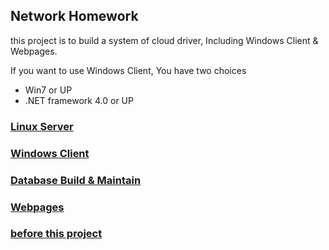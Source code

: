 ## Network Homework

this project is to build a system of cloud driver, Including Windows Client & Webpages.

If you want to use Windows Client, You have two choices

- Win7 or UP
- .NET framework 4.0 or UP

### [Linux Server](Linux_Server/README.md)

### [Windows Client](Windows_Client/README.md)

### [Database Build & Maintain](Database/README.md)

### [Webpages](Webpages/README.md)

### [before this project](网络大作业前/README.md)
